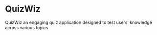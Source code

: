 # QuizWiz
QuizWiz an engaging quiz application designed to test users' knowledge across various topics
